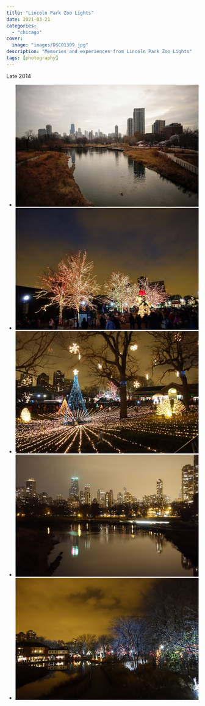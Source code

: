 ```yaml
---
title: "Lincoln Park Zoo Lights"
date: 2021-03-21
categories:
  - "chicago"
cover:
  image: "images/DSC01309.jpg"
description: "Memories and experiences from Lincoln Park Zoo Lights"
tags: [photography]
---
```


Late 2014

- ![](images/DSC01270.jpg)
- ![](images/DSC01301.jpg)
- ![](images/DSC01309.jpg)
- ![](images/DSC01315.jpg)
- ![](images/DSC01312.jpg)
